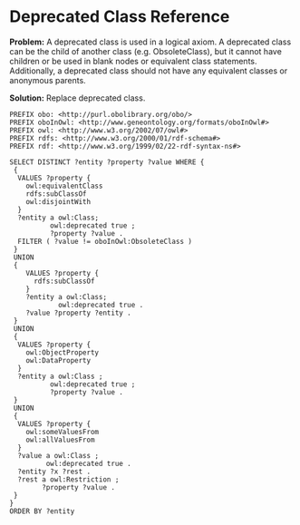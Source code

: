 # Deprecated Class Reference

**Problem:** A deprecated class is used in a logical axiom. A deprecated class can be the child of another class (e.g. ObsoleteClass), but it cannot have children or be used in blank nodes or equivalent class statements. Additionally, a deprecated class should not have any equivalent classes or anonymous parents.

**Solution:** Replace deprecated class.

```sparql
PREFIX obo: <http://purl.obolibrary.org/obo/>
PREFIX oboInOwl: <http://www.geneontology.org/formats/oboInOwl#>
PREFIX owl: <http://www.w3.org/2002/07/owl#>
PREFIX rdfs: <http://www.w3.org/2000/01/rdf-schema#>
PREFIX rdf: <http://www.w3.org/1999/02/22-rdf-syntax-ns#>

SELECT DISTINCT ?entity ?property ?value WHERE {
 {
  VALUES ?property {
    owl:equivalentClass
    rdfs:subClassOf
    owl:disjointWith
  }
  ?entity a owl:Class;
          owl:deprecated true ;
          ?property ?value .
  FILTER ( ?value != oboInOwl:ObsoleteClass )
 }
 UNION
 {
    VALUES ?property {
      rdfs:subClassOf
    }
    ?entity a owl:Class;
            owl:deprecated true .
    ?value ?property ?entity .
 }
 UNION
 {
  VALUES ?property {
    owl:ObjectProperty
    owl:DataProperty
  }
  ?entity a owl:Class ;
          owl:deprecated true ;
          ?property ?value .
 }
 UNION
 {
  VALUES ?property {
    owl:someValuesFrom
    owl:allValuesFrom
  }
  ?value a owl:Class ;
         owl:deprecated true .
  ?entity ?x ?rest .
  ?rest a owl:Restriction ;
        ?property ?value .
 }
}
ORDER BY ?entity
```
